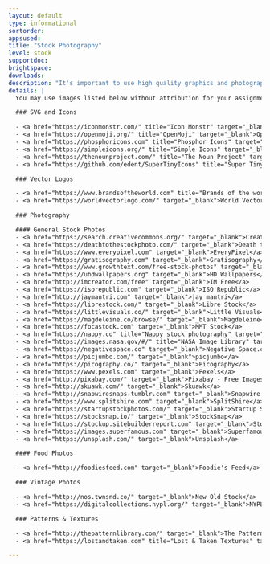 ```yaml
---
layout: default
type: informational
sortorder:
appsused:
title: "Stock Photography"
level: stock
supportdoc:
brightspace: 
downloads:
description: "It's important to use high quality graphics and photography in your design projects. These sites are offered to students as sources for use in your school projects."
details: |
  You may use images listed below without attribution for your assignments. That said, if your teacher directs you to include attribution, please do so. What the teacher states in class is the law of the land.

  ### SVG and Icons

  - <a href="https://iconmonstr.com/" title="Icon Monstr" target="_blank">IconMonstr</a>
  - <a href="https://openmoji.org/" title="OpenMoji" target="_blank">OpenMoji</a>
  - <a href="https://phosphoricons.com" title="Phosphor Icons" target="_blank">Phosphor Icons</a>
  - <a href="https://simpleicons.org/" title="Simple Icons" target="_blank">Simple Icons</a>
  - <a href="https://thenounproject.com/" title="The Noun Project" target="_blank">The Noun Project</a>
  - <a href="https://github.com/edent/SuperTinyIcons" title="Super Tiny Icons" target="_blank">Super Tiny Icons</a>

  ### Vector Logos

  - <a href="https://www.brandsoftheworld.com" title="Brands of the world" target="_blank">Brands of the World</a>
  - <a href="https://worldvectorlogo.com/" target="_blank">World Vector Logo — Brand logos free to download</a>

  ### Photography

  #### General Stock Photos
  - <a href="https://search.creativecommons.org/" target="_blank">Creative Commons Stock Photography</a>
  - <a href="https://deathtothestockphoto.com/" target="_blank">Death to the Stock Photo</a>
  - <a href="https://www.everypixel.com" target="_blank">EveryPixel</a>
  - <a href="https://gratisography.com" target="_blank">Gratisography</a>
  - <a href="https://www.growthtext.com/free-stock-photos" target="_blank">Growth Text</a>
  - <a href="https://uhdwallpapers.org" target="_blank">HD Wallpapers</a>
  - <a href="http://imcreator.com/free" target="_blank">IM Free</a>
  - <a href="https://isorepublic.com" target="_blank">ISO Republic</a>
  - <a href="http://jaymantri.com" target="_blank">jay mantri</a>
  - <a href="https://librestock.com/" target="_blank">Libre Stock</a>
  - <a href="https://littlevisuals.co/" target="_blank">Little Visuals</a>
  - <a href="https://magdeleine.co/browse/" target="_blank">Magdeleine</a>
  - <a href="https://focastock.com" target="_blank">MMT Stock</a>
  - <a href="https://nappy.co" title="Nappy stock photography" target="_blank">Nappy</a>
  - <a href="https://images.nasa.gov/#/" title="NASA Image Library" target="_blank">NASA Image Library</a>
  - <a href="https://negativespace.co" target="_blank">Negative Space.co</a>
  - <a href="https://picjumbo.com/" target="_blank">picjumbo</a>
  - <a href="https://picography.co/" target="_blank">Picography</a>
  - <a href="https://www.pexels.com" target="_blank">Pexels</a>
  - <a href="http://pixabay.com/" target="_blank">Pixabay - Free Images</a>
  - <a href="http://skuawk.com/" target="_blank">Skuawk</a>
  - <a href="http://snapwiresnaps.tumblr.com" target="_blank">Snapwire Snaps</a>
  - <a href="https://www.splitshire.com" target="_blank">SplitShire</a>
  - <a href="https://startupstockphotos.com/" target="_blank">Startup Stock Photos</a>
  - <a href="https://stocksnap.io/" target="_blank">StockSnap</a>
  - <a href="https://stockup.sitebuilderreport.com" target="_blank">Stock Up</a>
  - <a href="https://images.superfamous.com" target="_blank">Superfamous Images</a>
  - <a href="https://unsplash.com/" target="_blank">Unsplash</a>

  #### Food Photos

  - <a href="http://foodiesfeed.com" target="_blank">Foodie's Feed</a>

  ### Vintage Photos

  - <a href="http://nos.twnsnd.co/" target="_blank">New Old Stock</a>
  - <a href="https://digitalcollections.nypl.org/" target="_blank">NYPL Digital Collections</a>

  ### Patterns & Textures

  - <a href="http://thepatternlibrary.com/" target="_blank">The Pattern Library</a>
  - <a href="https://lostandtaken.com" title="Lost & Taken Textures" target="_blank">Lost & Taken</a>

---
```

